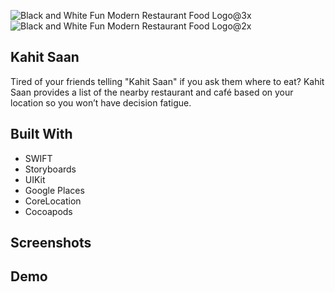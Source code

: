 

![Black and White Fun Modern Restaurant Food Logo@3x](https://github.com/jarvizconde1/Kahit-Saan/assets/102355807/ee48119e-20a4-4b58-807a-b80572f2a7b9)![Black and White Fun Modern Restaurant Food Logo@2x](https://github.com/jarvizconde1/Kahit-Saan/assets/102355807/c0bb7be0-9d32-47d1-9ec9-bf630e9e0618)



## Kahit Saan
                                 
Tired of your friends telling "Kahit Saan" if you ask them where to eat?  Kahit Saan provides a list of the nearby restaurant and café based on your location so you won’t have decision fatigue.

## Built With

* SWIFT
* Storyboards
* UIKit 
* Google Places
* CoreLocation 
* Cocoapods



## Screenshots

## Demo
